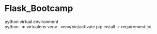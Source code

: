 # Flask_Bootcamp




python virtual environment  
python -m virtualenv venv
. venv/bin/activate
pip install -r requirement.txt